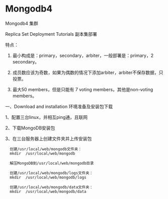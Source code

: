 # Mongodb4 
Mongodb4  集群  

Replica Set Deployment Tutorials  副本集部署

特点：

1. 最小构成是：primary，secondary，arbiter，一般部署是：primary，2 secondary。

2. 成员数应该为奇数，如果为偶数的情况下添加arbiter，arbiter不保存数据，只投票。

3. 最大50 members，但是只能有 7 voting members，其他是non-voting members。

一、Download and installation 环境准备及安装包下载

1、配置三台linux，并相互ping通，且联网

2、下载MongoDB安装包

3、在三台服务器上创建文件夹并上传安装包

      创建/usr/local/web/mongodb文件夹：
      mkdir  /usr/local/web/mongodb

      解压MongoDB到/usr/local/web/mongodb目录

      创建/usr/local/web/mongodb/logs文件夹：
      mkdir  /usr/local/web/mongodb/logs

      创建/usr/local/web/mongodb/data文件夹：
      mkdir  /usr/local/web/mongodb/data 



